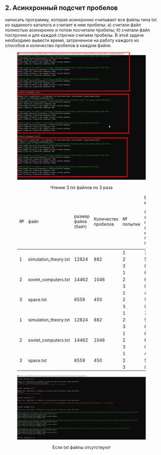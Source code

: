 ## 2. Асинхронный подсчет пробелов
написать программу, которая асинхронно считывает все файлы типа txt из заданного каталога и считает в нем пробелы: 
a) считали файл полностью асинхронно и потом посчитали пробелы; 
б) считали файл построчно и для каждой строчки считаем пробелы. 
В этой задаче необходимо вывести время, затраченное на работу каждого из способов и количество пробелов в каждом файле. 

<figure>
   <p align="center">
      <img src="https://github.com/dr-number/larionov_semestr_7_lab_2-read_files_calc_spaces/blob/main/for_read_me/1.png">
      <p align="center">Чтение 3 txt файлов по 3 раза</p>
   </p>
  <table>
	<thead>
		<tr>
			<td rowspan="2">№</td>
			<td rowspan="2">файл</td>
			<td rowspan="2">размер файла (байт)</td>
			<td rowspan="2">Количество пробелов</td>
			<td rowspan="2">№ попытки</td>
			<td colspan="2">Время исполнения метода</td>
		</tr>
		<tr> 
			<td>Cчитали файл полностью асинхронно и потом посчитали пробелы</td>
			<td>Cчитали файл построчно и для каждой строчки считаем пробелы</td>
		</tr>
        </thead>
<tbody>
		<tr>
			<td rowspan="3">1</td>
			<td rowspan="3">simulation_theory.txt</td>
			<td rowspan="3">12824</td>
			<td rowspan="3">882</td>
			<td>1</td>
			<td>75,7022</td>
			<td>1,6916</td>
		</tr>
		<tr>
			<td>2</td>
			<td>50,5527</td>
			<td>1,8484</td>
		</tr>
		<tr>
			<td>3</td>
			<td>8,2252</td>
			<td>6,2327</td>
		</tr>
		<tr>
			<td rowspan="3">2</td>
			<td rowspan="3">soviet_computers.txt</td>
			<td rowspan="3">14462</td>
			<td rowspan="3">1046</td>
			<td>1</td>
			<td>6,1167</td>
			<td>0,7181</td>
		</tr>
		<tr>
			<td>2</td>
			<td>6,9144</td>
			<td>0,6825</td>
		</tr>
		<tr>
			<td>3</td>
			<td>0,5335</td>
			<td>0,6945</td>
		</tr>
		<tr>
			<td rowspan="3">3</td>
			<td rowspan="3">space.txt</td>
			<td rowspan="3">6559</td>
			<td rowspan="3">450</td>
			<td>1</td>
			<td>4,8626</td>
			<td>0,5267</td>
		</tr>
		<tr>
			<td>2</td>
			<td>5,5041</td>
			<td>0,5062</td>
		</tr>
		<tr>
			<td>3</td>
			<td>0,5618</td>
			<td>0,7756</td>
		</tr>
		<tr>
			<td rowspan="3">1</td>
			<td rowspan="3">simulation_theory.txt</td>
			<td rowspan="3">12824</td>
			<td rowspan="3">882</td>
			<td>1</td>
			<td>75,7022</td>
			<td>1,6916</td>
		</tr>
		<tr>
			<td>2</td>
			<td>50,5527</td>
			<td>1,8484</td>
		</tr>
		<tr>
			<td>3</td>
			<td>8,2252</td>
			<td>6,2327</td>
		</tr>
		<tr>
			<td rowspan="3">2</td>
			<td rowspan="3">soviet_computers.txt</td>
			<td rowspan="3">14462</td>
			<td rowspan="3">1046</td>
			<td>1</td>
			<td>6,1167</td>
			<td>0,7181</td>
		</tr>
		<tr>
			<td>2</td>
			<td>6,9144</td>
			<td>0,6825</td>
		</tr>
		<tr>
			<td>3</td>
			<td>0,5335</td>
			<td>0,6945</td>
		</tr>
		<tr>
			<td rowspan="3">3</td>
			<td rowspan="3">space.txt</td>
			<td rowspan="3">6559</td>
			<td rowspan="3">450</td>
			<td>1</td>
			<td>4,8626</td>
			<td>0,5267</td>
		</tr>
		<tr>
			<td>2</td>
			<td>5,5041</td>
			<td>0,5062</td>
		</tr>
		<tr>
			<td>3</td>
			<td>0,5618</td>
			<td>0,7756</td>
		</tr>
	</tbody>
</table>
</figure> 

<figure>
   <p align="center">
      <img src="https://github.com/dr-number/larionov_semestr_7_lab_2-read_files_calc_spaces/blob/main/for_read_me/2.png">
      <p align="center">Если txt файлы отсутствуют</p>
   </p>
</figure>